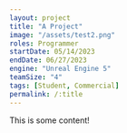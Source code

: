 ```yaml
---
layout: project
title: "A Project"
image: "/assets/test2.png"
roles: Programmer
startDate: 05/14/2023
endDate: 06/27/2023
engine: "Unreal Engine 5"
teamSize: "4" 
tags: [Student, Commercial]
permalink: /:title
---
```


This is some content!